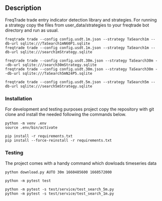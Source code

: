 ## Description

FreqTrade trade entry indicator detection library and strategies. For running a strategy copy the files from
user_data/strategies to your freqtrade bot directory and run as usual.

```
freqtrade trade --config config.usdt.1m.json --strategy TaSearch1m --db-url sqlite:///TaSearch1mN60P1.sqlite
freqtrade trade --config config.usdt.1m.json --strategy TaSearch1m --db-url sqlite:///search1mStrategy.sqlite

freqtrade trade --config config.usdt.30m.json --strategy TaSearch30m --db-url sqlite:///search30mStrategy.sqlite
freqtrade trade --config config.usdt.30m.json --strategy TaSearch30m --db-url sqlite:///TaSearch5mN24P5.sqlite

freqtrade trade --config config.usdt.5m.json --strategy TaSearch5m --db-url sqlite:///search5mStrategy.sqlite   
```

### Installation

For development and testing purposes project copy the repository with git clone and install the needed following the
commands below.

```
python -m venv .env
source .env/bin/activate

pip install -r requirements.txt
pip install --force-reinstall -r requirements.txt
```

### Testing

The project comes with a handy command which dowloads timeseries data 

```
python download.py AUTO 30m 1660485600 1660572000
```

```
python -m pytest test

python -m pytest -s test/service/test_search_5m.py
python -m pytest -s test/service/test_search_1m.py

```